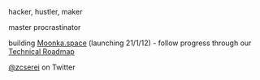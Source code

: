 hacker, hustler, maker

master procrastinator

building [Moonka.space](https://moonka.space) (launching 21/1/12) - follow progress through our [Technical Roadmap](https://github.com/moonkaspace/launchpad/projects/1)

[@zcserei](https://twitter.com/zcserei) on Twitter
